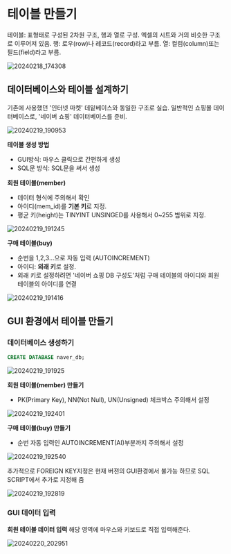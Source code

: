 # 테이블 만들기


테이블: 표형태로 구성된 2차원 구조, 행과 열로 구성. 엑셀의 시트와 거의 비슷한 구조로 이루어져 있음.
행: 로우(row)나 레코드(record)라고 부름.
열: 컬럼(column)또는 필드(field)라고 부름.

![20240218_174308](https://github.com/junhosong0/MySQL/assets/117610783/4fd77aaa-e734-4b89-865d-4b83823bc4b1)

## 데이터베이스와 테이블 설계하기

기존에 사용했던 '인터넷 마켓' 데잍베이스와 동일한 구조로 실습. 일반적인 쇼핑몰 데이터베이스로, '네이버 쇼핑' 데이터베이스를 준비.

![20240219_190953](https://github.com/junhosong0/MySQL/assets/117610783/1e05805f-c092-4568-97b1-0698a58d8fa2)


**테이블 생성 방법**
- GUI방식: 마우스 클릭으로 간편하게 생성
- SQL문 방식: SQL문을 써서 생성


**회원 테이블(member)**
- 데이터 형식에 주의해서 확인
- 아이디(mem_id)를 **기본 키**로 지정.
- 평균 키(height)는 TINYINT UNSINGED를 사용해서 0~255 범위로 지정.
  
![20240219_191245](https://github.com/junhosong0/MySQL/assets/117610783/63c1e791-9d35-4c60-9b4b-1ed2babe4f11)


**구매 테이블(buy)**
- 순번을 1,2,3...으로 자동 입력 (AUTOINCREMENT)
- 아이디: **외래 키**로 설정.
- 외래 키로 설정하려면 '네이버 쇼핑 DB 구성도'처럼 구매 테이블의 아이디와 회원 테이블의 아이디를 연결

![20240219_191416](https://github.com/junhosong0/MySQL/assets/117610783/66045259-1986-40f4-8aa1-3f2460ae5ee9)


## GUI 환경에서 테이블 만들기

### 데이터베이스 생성하기

```SQL
CREATE DATABASE naver_db;
```

![20240219_191925](https://github.com/junhosong0/MySQL/assets/117610783/61818361-3c43-4ec6-a8b1-a89cab0ba5b6)

**회원 테이블(member) 만들기**
- PK(Primary Key), NN(Not Null), UN(Unsigned) 체크박스 주의해서 설정

![20240219_192401](https://github.com/junhosong0/MySQL/assets/117610783/6bd9def0-938d-4fbd-a30a-40f19d23937e)

**구매 테이블(buy) 만들기**
- 순번 자동 입력인 AUTOINCREMENT(AI)부분까지 주의해서 설정

![20240219_192540](https://github.com/junhosong0/MySQL/assets/117610783/a3c9438f-fb06-4e3a-a37c-96c77fded661)

추가적으로 FOREIGN KEY지정은 현재 버젼의 GUI환경에서 불가능 하므로 SQL SCRIPT에서 추가로 지정해 줌

![20240219_192819](https://github.com/junhosong0/MySQL/assets/117610783/1dae4224-b33e-4da2-817a-cadf3a47691e)

### GUI 데이터 입력

**회원 테이블 데이터 입력**
해당 영역에 마우스와 키보드로 직접 입력해준다.

![20240220_202951](https://github.com/junhosong0/MySQL/assets/117610783/386a82e5-9a80-43e3-a70c-5e24058a5f99)

